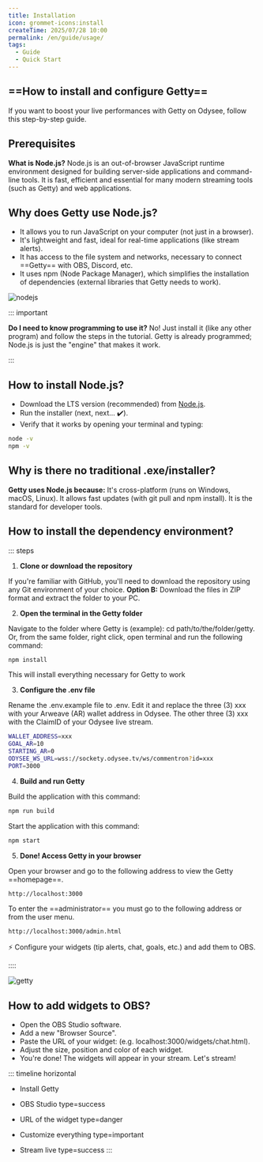 ```yaml
---
title: Installation
icon: grommet-icons:install
createTime: 2025/07/28 10:00
permalink: /en/guide/usage/
tags:
  - Guide
  - Quick Start
---
```


## ==How to install and configure Getty==

If you want to boost your live performances with Getty on Odysee, follow this step-by-step guide.

## Prerequisites

**What is Node.js?** Node.js is an out-of-browser JavaScript runtime environment designed for building server-side applications and command-line tools. It is fast, efficient and essential for many modern streaming tools (such as Getty) and web applications.

## Why does Getty use Node.js?

- It allows you to run JavaScript on your computer (not just in a browser).
- It's lightweight and fast, ideal for real-time applications (like stream alerts).
- It has access to the file system and networks, necessary to connect ==Getty== with OBS, Discord, etc.
- It uses npm (Node Package Manager), which simplifies the installation of dependencies (external libraries that Getty needs to work).

![nodejs](https://thumbs.odycdn.com/ef506c21c0db1d42e9abd7a8180e98eb.webp)

::: important

**Do I need to know programming to use it?** No! Just install it (like any other program) and follow the steps in the tutorial. Getty is already programmed; Node.js is just the "engine" that makes it work.

:::

## How to install Node.js?

- Download the LTS version (recommended) from [Node.js](https://nodejs.org/).
- Run the installer (next, next... ✔️).
- Verify that it works by opening your terminal and typing:

```sh
node -v
npm -v
```

## Why is there no traditional .exe/installer?

**Getty uses Node.js because:** It's cross-platform (runs on Windows, macOS, Linux). It allows fast updates (with git pull and npm install). It is the standard for developer tools.

## How to install the dependency environment?

::: steps

1. **Clone or download the repository**

If you're familiar with GitHub, you'll need to download the repository using any Git environment of your choice. **Option B:** Download the files in ZIP format and extract the folder to your PC.

2. **Open the terminal in the Getty folder**

Navigate to the folder where Getty is (example): cd path/to/the/folder/getty. Or, from the same folder, right click, open terminal and run the following command:

```sh
npm install
```

This will install everything necessary for Getty to work

3. **Configure the .env file**

Rename the .env.example file to .env. Edit it and replace the three (3) xxx with your Arweave (AR) wallet address in Odysee. The other three (3) xxx with the ClaimID of your Odysee live stream.

```sh
WALLET_ADDRESS=xxx
GOAL_AR=10
STARTING_AR=0
ODYSEE_WS_URL=wss://sockety.odysee.tv/ws/commentron?id=xxx
PORT=3000
```

4. **Build and run Getty**

Build the application with this command:

```sh
npm run build
```
Start the application with this command:

```sh
npm start
```

5. **Done! Access Getty in your browser**

Open your browser and go to the following address to view the Getty ==homepage==.

```sh
http://localhost:3000
```

To enter the ==administrator== you must go to the following address or from the user menu.

```sh
http://localhost:3000/admin.html
```

⚡ Configure your widgets (tip alerts, chat, goals, etc.) and add them to OBS.

::::

![getty](https://thumbs.odycdn.com/4aea46156da752d9b26664ae4ecd53ce.webp)

## How to add widgets to OBS?

- Open the OBS Studio software.
- Add a new "Browser Source".
- Paste the URL of your widget: (e.g. localhost:3000/widgets/chat.html).
- Adjust the size, position and color of each widget.
- You're done! The widgets will appear in your stream. Let's stream!

::: timeline horizontal
- Install Getty

- OBS Studio
  type=success

- URL of the widget
  type=danger

- Customize everything
  type=important

- Stream live
  type=success
:::